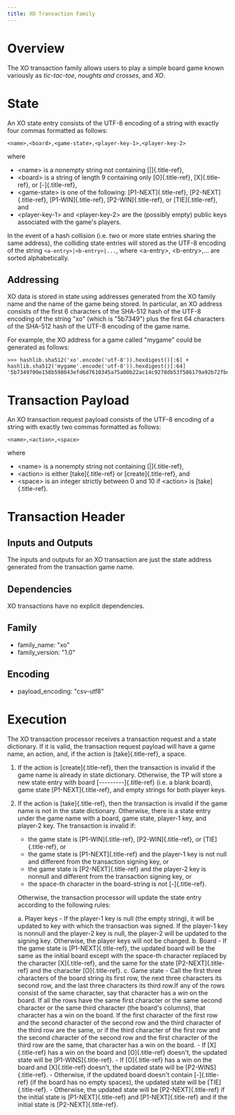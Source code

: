 ```yaml
---
title: XO Transaction Family
---
```


# Overview

The XO transaction family allows users to play a simple board game known
variously as *tic-tac-toe*, *noughts and crosses*, and *XO*.

# State

An XO state entry consists of the UTF-8 encoding of a string with
exactly four commas formatted as follows:

`<name>,<board>,<game-state>,<player-key-1>,<player-key-2>`

where

-   \<name> is a nonempty string not containing [\|]{.title-ref},
-   \<board> is a string of length 9 containing only [O]{.title-ref},
    [X]{.title-ref}, or [-]{.title-ref},
-   \<game-state> is one of the following: [P1-NEXT]{.title-ref},
    [P2-NEXT]{.title-ref}, [P1-WIN]{.title-ref}, [P2-WIN]{.title-ref},
    or [TIE]{.title-ref}, and
-   \<player-key-1> and \<player-key-2> are the (possibly empty) public
    keys associated with the game\'s players.

In the event of a hash collision (i.e. two or more state entries sharing
the same address), the colliding state entries will stored as the UTF-8
encoding of the string `<a-entry>|<b-entry>|...`, where \<a-entry>,
\<b-entry>,\... are sorted alphabetically.

## Addressing

XO data is stored in state using addresses generated from the XO family
name and the name of the game being stored. In particular, an XO address
consists of the first 6 characters of the SHA-512 hash of the UTF-8
encoding of the string \"xo\" (which is \"5b7349\") plus the first 64
characters of the SHA-512 hash of the UTF-8 encoding of the game name.

For example, the XO address for a game called \"mygame\" could be
generated as follows:

``` pycon
>>> hashlib.sha512('xo'.encode('utf-8')).hexdigest()[:6] + hashlib.sha512('mygame'.encode('utf-8')).hexdigest()[:64]
'5b7349700e158b598043efd6d7610345a75a00b22ac14c9278db53f586179a92b72fbd'
```

# Transaction Payload

An XO transaction request payload consists of the UTF-8 encoding of a
string with exactly two commas formatted as follows:

`<name>,<action>,<space>`

where

-   \<name> is a nonempty string not containing [\|]{.title-ref},
-   \<action> is either [take]{.title-ref} or [create]{.title-ref}, and
-   \<space> is an integer strictly between 0 and 10 if \<action> is
    [take]{.title-ref}.

# Transaction Header

## Inputs and Outputs

The inputs and outputs for an XO transaction are just the state address
generated from the transaction game name.

## Dependencies

XO transactions have no explicit dependencies.

## Family

-   family_name: \"xo\"
-   family_version: \"1.0\"

## Encoding

-   payload_encoding: \"csv-utf8\"

# Execution

The XO transaction processor receives a transaction request and a state
dictionary. If it is valid, the transaction request payload will have a
game name, an action, and, if the action is [take]{.title-ref}, a space.

1.  If the action is [create]{.title-ref}, then the transaction is
    invalid if the game name is already in state dictionary. Otherwise,
    the TP will store a new state entry with board
    [\-\-\-\-\-\-\-\--]{.title-ref} (i.e. a blank board), game state
    [P1-NEXT]{.title-ref}, and empty strings for both player keys.

2.  If the action is [take]{.title-ref}, then the transaction is invalid
    if the game name is not in the state dictionary. Otherwise, there is
    a state entry under the game name with a board, game state, player-1
    key, and player-2 key. The transaction is invalid if:

    -   the game state is [P1-WIN]{.title-ref}, [P2-WIN]{.title-ref}, or
        [TIE]{.title-ref}, or
    -   the game state is [P1-NEXT]{.title-ref} and the player-1 key is
        not null and different from the transaction signing key, or
    -   the game state is [P2-NEXT]{.title-ref} and the player-2 key is
        nonnull and different from the transaction signing key, or
    -   the space-th character in the board-string is not
        [-]{.title-ref}.

    Otherwise, the transaction processor will update the state entry
    according to the following rules:

    a.  Player keys - If the player-1 key is null (the empty string), it
        will be updated to key with which the transaction was signed. If
        the player-1 key is nonnull and the player-2 key is null, the
        player-2 will be updated to the signing key. Otherwise, the
        player keys will not be changed.
    b.  Board - If the game state is [P1-NEXT]{.title-ref}, the updated
        board will be the same as the initial board except with the
        space-th character replaced by the character [X]{.title-ref},
        and the same for the state [P2-NEXT]{.title-ref} and the
        character [O]{.title-ref}.
    c.  Game state - Call the first three characters of the board string
        its first row, the next three characters its second row, and the
        last three characters its third row.If any of the rows consist
        of the same character, say that character has a *win* on the
        board. If all the rows have the same first character or the same
        second character or the same third character (the board\'s
        columns), that character has a win on the board. If the first
        character of the first row and the second character of the
        second row and the third character of the third row are the
        same, or if the third character of the first row and the second
        character of the second row and the first character of the third
        row are the same, that character has a win on the board.
        -   If [X]{.title-ref} has a win on the board and
            [O]{.title-ref} doesn\'t, the updated state will be
            [P1-WINS]{.title-ref}.
        -   If [O]{.title-ref} has a win on the board and
            [X]{.title-ref} doesn\'t, the updated state will be
            [P2-WINS]{.title-ref}.
        -   Otherwise, if the updated board doesn\'t contain
            [-]{.title-ref} (if the board has no empty spaces), the
            updated state will be [TIE]{.title-ref}.
        -   Otherwise, the updated state will be [P2-NEXT]{.title-ref}
            if the initial state is [P1-NEXT]{.title-ref} and
            [P1-NEXT]{.title-ref} and if the initial state is
            [P2-NEXT]{.title-ref}.
